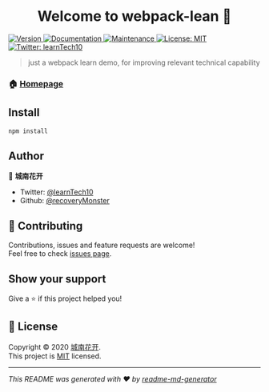 <h1 align="center">Welcome to webpack-lean 👋</h1>
<p>
  <a href="https://www.npmjs.com/package/webpack-lean" target="_blank">
    <img alt="Version" src="https://img.shields.io/npm/v/webpack-lean.svg">
  </a>
  <a href="https://github.com/recoveryMonster/webpack-learn#readme" target="_blank">
    <img alt="Documentation" src="https://img.shields.io/badge/documentation-yes-brightgreen.svg" />
  </a>
  <a href="https://github.com/recoveryMonster/webpack-learn/graphs/commit-activity" target="_blank">
    <img alt="Maintenance" src="https://img.shields.io/badge/Maintained%3F-yes-green.svg" />
  </a>
  <a href="https://github.com/recoveryMonster/webpack-learn/blob/master/LICENSE" target="_blank">
    <img alt="License: MIT" src="https://img.shields.io/github/license/recoveryMonster/webpack-lean" />
  </a>
  <a href="https://twitter.com/learnTech10" target="_blank">
    <img alt="Twitter: learnTech10" src="https://img.shields.io/twitter/follow/learnTech10.svg?style=social" />
  </a>
</p>

> just a webpack learn demo, for improving relevant technical capability

### 🏠 [Homepage](https://github.com/recoveryMonster/webpack-learn#readme)

## Install

```sh
npm install
```

## Author

👤 **城南花开**

* Twitter: [@learnTech10](https://twitter.com/learnTech10)
* Github: [@recoveryMonster](https://github.com/recoveryMonster)

## 🤝 Contributing

Contributions, issues and feature requests are welcome!<br />Feel free to check [issues page](https://github.com/recoveryMonster/webpack-learn/issues). 

## Show your support

Give a ⭐️ if this project helped you!

## 📝 License

Copyright © 2020 [城南花开](https://github.com/recoveryMonster).<br />
This project is [MIT](https://github.com/recoveryMonster/webpack-learn/blob/master/LICENSE) licensed.

***
_This README was generated with ❤️ by [readme-md-generator](https://github.com/kefranabg/readme-md-generator)_